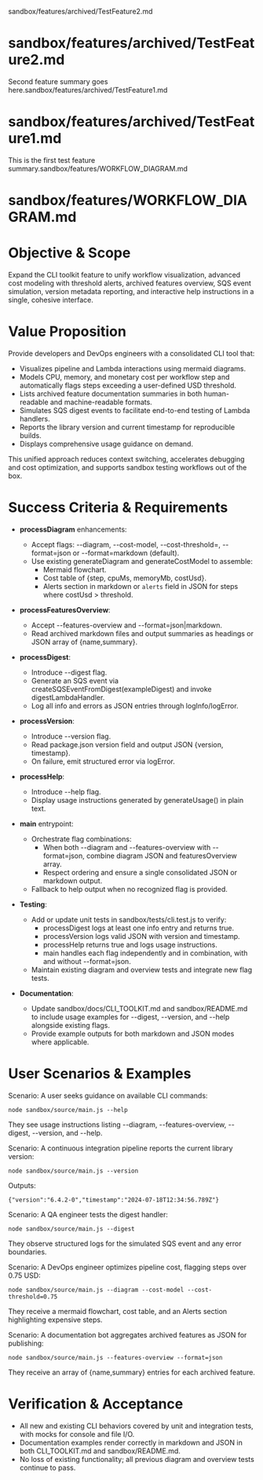 sandbox/features/archived/TestFeature2.md
# sandbox/features/archived/TestFeature2.md
Second feature summary goes here.sandbox/features/archived/TestFeature1.md
# sandbox/features/archived/TestFeature1.md
This is the first test feature summary.sandbox/features/WORKFLOW_DIAGRAM.md
# sandbox/features/WORKFLOW_DIAGRAM.md
# Objective & Scope

Expand the CLI toolkit feature to unify workflow visualization, advanced cost modeling with threshold alerts, archived features overview, SQS event simulation, version metadata reporting, and interactive help instructions in a single, cohesive interface.

# Value Proposition

Provide developers and DevOps engineers with a consolidated CLI tool that:

- Visualizes pipeline and Lambda interactions using mermaid diagrams.
- Models CPU, memory, and monetary cost per workflow step and automatically flags steps exceeding a user-defined USD threshold.
- Lists archived feature documentation summaries in both human-readable and machine-readable formats.
- Simulates SQS digest events to facilitate end-to-end testing of Lambda handlers.
- Reports the library version and current timestamp for reproducible builds.
- Displays comprehensive usage guidance on demand.

This unified approach reduces context switching, accelerates debugging and cost optimization, and supports sandbox testing workflows out of the box.

# Success Criteria & Requirements

- **processDiagram** enhancements:
  - Accept flags: --diagram, --cost-model, --cost-threshold=<USD>, --format=json or --format=markdown (default).
  - Use existing generateDiagram and generateCostModel to assemble:
    - Mermaid flowchart.
    - Cost table of {step, cpuMs, memoryMb, costUsd}.
    - Alerts section in markdown or `alerts` field in JSON for steps where costUsd > threshold.

- **processFeaturesOverview**:
  - Accept --features-overview and --format=json|markdown.
  - Read archived markdown files and output summaries as headings or JSON array of {name,summary}.

- **processDigest**:
  - Introduce --digest flag.
  - Generate an SQS event via createSQSEventFromDigest(exampleDigest) and invoke digestLambdaHandler.
  - Log all info and errors as JSON entries through logInfo/logError.

- **processVersion**:
  - Introduce --version flag.
  - Read package.json version field and output JSON {version, timestamp}.
  - On failure, emit structured error via logError.

- **processHelp**:
  - Introduce --help flag.
  - Display usage instructions generated by generateUsage() in plain text.

- **main** entrypoint:
  - Orchestrate flag combinations:
    - When both --diagram and --features-overview with --format=json, combine diagram JSON and featuresOverview array.
    - Respect ordering and ensure a single consolidated JSON or markdown output.
  - Fallback to help output when no recognized flag is provided.

- **Testing**:
  - Add or update unit tests in sandbox/tests/cli.test.js to verify:
    - processDigest logs at least one info entry and returns true.
    - processVersion logs valid JSON with version and timestamp.
    - processHelp returns true and logs usage instructions.
    - main handles each flag independently and in combination, with and without --format=json.
  - Maintain existing diagram and overview tests and integrate new flag tests.

- **Documentation**:
  - Update sandbox/docs/CLI_TOOLKIT.md and sandbox/README.md to include usage examples for --digest, --version, and --help alongside existing flags.
  - Provide example outputs for both markdown and JSON modes where applicable.

# User Scenarios & Examples

Scenario: A user seeks guidance on available CLI commands:

    node sandbox/source/main.js --help

They see usage instructions listing --diagram, --features-overview, --digest, --version, and --help.

Scenario: A continuous integration pipeline reports the current library version:

    node sandbox/source/main.js --version

Outputs:

    {"version":"6.4.2-0","timestamp":"2024-07-18T12:34:56.789Z"}

Scenario: A QA engineer tests the digest handler:

    node sandbox/source/main.js --digest

They observe structured logs for the simulated SQS event and any error boundaries.

Scenario: A DevOps engineer optimizes pipeline cost, flagging steps over 0.75 USD:

    node sandbox/source/main.js --diagram --cost-model --cost-threshold=0.75

They receive a mermaid flowchart, cost table, and an Alerts section highlighting expensive steps.

Scenario: A documentation bot aggregates archived features as JSON for publishing:

    node sandbox/source/main.js --features-overview --format=json

They receive an array of {name,summary} entries for each archived feature.

# Verification & Acceptance

- All new and existing CLI behaviors covered by unit and integration tests, with mocks for console and file I/O.
- Documentation examples render correctly in markdown and JSON in both CLI_TOOLKIT.md and sandbox/README.md.
- No loss of existing functionality; all previous diagram and overview tests continue to pass.